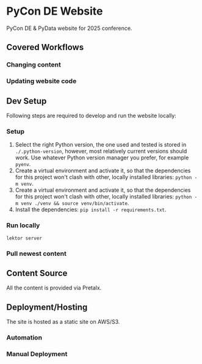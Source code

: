 # PyCon DE Website

PyCon DE &amp; PyData website for 2025 conference.

## Covered Workflows

### Changing content

### Updating website code

## Dev Setup

Following steps are required to develop and run the website locally:

### Setup

1. Select the right Python version, the one used and tested is stored in `./.python-version`, however, most relatively current versions should work. Use whatever Python version manager you prefer, for example `pyenv`.
2. Create a virtual environment and activate it, so that the dependencies for this project won't clash with other, locally installed libraries: `python -m venv`.
3. Create a virtual environment and activate it, so that the dependencies for this project won't clash with other, locally installed libraries: `python -m venv ./venv && source venv/bin/activate`.
4. Install the dependencies: `pip install -r requirements.txt`.

### Run locally

`lektor server`

### Pull newest content

## Content Source

All the content is provided via Pretalx.

## Deployment/Hosting

The site is hosted as a static site on AWS/S3.

### Automation

### Manual Deployment
